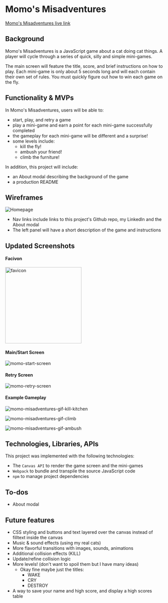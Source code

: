 # Momo's Misadventures

[Momo's Misadventures live link](https://remnantsofred.github.io/momos_misadventures/)

## Background
Momo's Misadventures is a JavaScript game about a cat doing cat things. A player will cycle through a series of quick, silly and simple mini-games. 

The main screen will feature the title, score, and brief instructions on how to play. Each mini-game is only about 5 seconds long and will each contain their own set of rules. You must quickly figure out how to win each game on the fly. 


## Functionality & MVPs

In Momo's Misadventures, users will be able to:

- start, play, and retry a game
- play a mini-game and earn a point for each mini-game successfully completed
- the gameplay for each mini-game will be different and a surprise!
- some levels include: 
    - kill the fly!
    - ambush your friend!
    - climb the furniture!

In addition, this project will include: 
- an About modal describing the background of the game
- a production README

## Wireframes

![Homepage](https://user-images.githubusercontent.com/114616864/205216514-47f3dec9-0d9e-4c45-9acb-928d71b6dc80.png)



- Nav links include links to this project's Github repo, my LinkedIn and the About modal
- The left panel will have a short description of the game and instructions


## Updated Screenshots
#### Facivon 
<img width="243" alt="favicon" src="https://user-images.githubusercontent.com/114616864/206602195-dbb3a370-2650-4a98-a14c-0aebc32d639c.png">

#### Main/Start Screen
![momo-start-screen](https://user-images.githubusercontent.com/114616864/220208917-c0bb5673-c1ed-483d-bbf2-14323dcc977d.png)

#### Retry Screen
![momo-retry-screen](https://user-images.githubusercontent.com/114616864/220208942-6c31d7f9-0923-4656-bd16-5c8a670d7484.png)

#### Example Gameplay

![momo-misadventures-gif-kill-kitchen](https://user-images.githubusercontent.com/114616864/220208967-d26f7e29-c644-4491-8d36-23da96305070.gif)

![momo-misadventures-gif-climb](https://user-images.githubusercontent.com/114616864/220208971-a4fd3cca-b6ff-4874-937a-cd2d10c00942.gif)

![momo-misadventures-gif-ambush](https://user-images.githubusercontent.com/114616864/220208974-3f51a928-6d09-4aa4-9823-b37bbdb8b2ba.gif)


## Technologies, Libraries, APIs

This project was implemented with the following technologies:

- The `Canvas API` to render the game screen and the mini-games
- `Webpack` to bundle and transpile the source JavaScript code
- `npm` to manage project dependencies


## To-dos 
- About modal


## Future features
- CSS styling and buttons and text layered over the canvas instead of filltext inside the canvas
- Music & sound effects (using my real cats)
- More flavorful transitions with images, sounds, animations
- Additional collision effects (KILL)
- Update/refine collision logic
- More levels! (don't want to spoil them but I have many ideas)
  - Okay fine maybe just the titles: 
    - WAKE
    - CRY
    - DESTROY
- A way to save your name and high score, and display a high scores table 
